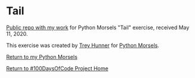 # Tail

[Public repo with my work](https://github.com/mUtterberg/python_morsels/tree/master/tail/) for Python Morsels "Tail" exercise, received May 11, 2020.

This exercise was created by [Trey Hunner](https://treyhunner.com/) for [Python Morsels](https://try.pythonmorsels.com/).

[Return to my Python Morsels](https://mutterberg.github.io/python_morsels)

[Return to #100DaysOfCode Project Home](https://mutterberg.github.io)
